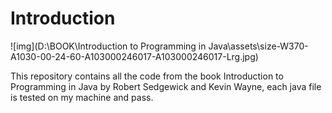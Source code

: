 # Introduction

![img](D:\BOOK\Introduction to Programming in Java\assets\size-W370-A1030-00-24-60-A103000246017-A103000246017-Lrg.jpg)

This repository contains all the code from the book Introduction to Programming in Java by Robert Sedgewick and Kevin Wayne, each java file is tested on my machine and pass.